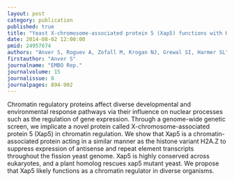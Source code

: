 ```yaml
---
layout: post
category: publication
published: true
title: "Yeast X-chromosome-associated protein 5 (Xap5) functions with H2A.Z to suppress aberrant transcripts."
date: 2014-08-02 12:00:00
pmid: 24957674
authors: "Anver S, Roguev A, Zofall M, Krogan NJ, Grewal SI, Harmer SL"
firstauthor: "Anver S"
journalname: "EMBO Rep."
journalvolume: 15
journalissue: 8
journalpages: 894-902
---
```


Chromatin regulatory proteins affect diverse developmental and environmental response pathways via their influence on nuclear processes such as the regulation of gene expression. Through a genome-wide genetic screen, we implicate a novel protein called X-chromosome-associated protein 5 (Xap5) in chromatin regulation. We show that Xap5 is a chromatin-associated protein acting in a similar manner as the histone variant H2A.Z to suppress expression of antisense and repeat element transcripts throughout the fission yeast genome. Xap5 is highly conserved across eukaryotes, and a plant homolog rescues xap5 mutant yeast. We propose that Xap5 likely functions as a chromatin regulator in diverse organisms.

